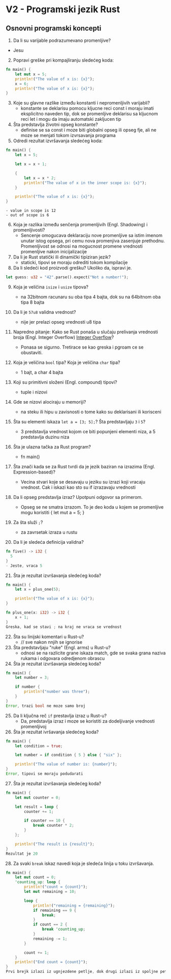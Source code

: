 # V2 - Programski jezik Rust

## Osnovni programski koncepti

1. Da li su varijable podrazumevano promenljive?
- Jesu
2. Popravi greške pri kompajliranju sledećeg koda:

```rust 
fn main() {
    let mut x = 5;
    println!("The value of x is: {x}");
    x = 6;
    println!("The value of x is: {x}");
}
```

3. Koje su glavne razlike između konstanti i nepromenljivih varijabli?
    - konstante se deklarisu pomocu kljucne reci const i moraju imati eksplicitno naveden tip, dok se promenljive deklarisu sa kljucnom reci let i mogu da imaju automatski zakljucen tip
4. Šta predstavlja životni opseg konstante?
    - definise se sa const i moze biti globalni opseg ili opseg fje, ali ne moze se menjati tokom izvrsavanja programa
5. Odredi rezultat izvršavanja sledećeg koda:

```rust
fn main() {
    let x = 5;

    let x = x + 1;

    {
        let x = x * 2;
        println!("The value of x in the inner scope is: {x}");
    }

    println!("The value of x is: {x}");
}
```
    - value in scope is 12
    - out of scope is 6
6. Koja je razlika između senčenja promenljivih (Engl. Shadowing) i promenljivosti?
    - Sencenje omogucava deklaraciju nove promenljive sa istim imenom unutar istog opsega, pri cemu nova promenjiva zasenjuje prethodnu. Promenljivost se odnosi na mogucnost promene vrednosti promenljive nakon inicijalizacije
7. Da li je Rust statički ili dinamički tipiziran jezik?
    - staticki, tipovi se moraju odrediti tokom kompilacije
8. Da li sledeći kod proizvodi grešku? Ukoliko da, ispravi je.

```rust
let guess: u32 = "42".parse().expect("Not a number!");
```

9. Koja je veličina `isize` i `usize` tipova?
    - na 32bitnom racunaru su oba tipa 4 bajta, dok su na 64bitnom oba tipa 8 bajta
10. Da li je `57u8` validna vrednost?
    - nije jer prelazi opseg vrednosti u8 tipa
11. Napredno pitanje: Kako se Rust ponaša u slučaju prelivanja vrednosti broja (Engl. Integer Overflow) [Integer Overflow](https://en.wikipedia.org/wiki/Integer_overflow)?
    - Ponasa se sigurno. Tretirace se kao greska i pgroam ce se obustaviti.
12. Koja je veličina `bool` tipa? Koja je veličina `char` tipa?
    - 1 bajt, a char 4 bajta
13. Koji su primitivni složeni (Engl. compound) tipovi?
    - tuple i nizovi
14. Gde se nizovi alociraju u memoriji?
    - na steku ili hipu u zavisnosti o tome kako su deklarisani ili korisceni
15. Šta su elementi iskaza `let a = [3; 5];`? Šta predstavljaju `3` i `5`?
    - 3 predstavlja vrednost kojom ce biti popunjeni elementi niza, a 5 predstavlja duzinu niza
16. Šta je ulazna tačka za Rust program?
    - fn main()
17. Šta znači kada se za Rust tvrdi da je jezik baziran na izrazima (Engl. Expression-based)?
    - Vecina stvari koje se desavaju u jeziku su izrazi koji vracaju vrednost. Cak i iskazi kao sto su if izrazavaju vrednosti

18. Da li opseg predstavlja izraz? Upotpuni odgovor sa primerom.
    - Opseg se ne smatra izrazom. To je deo koda u kojem se promenljive mogu koristiti
    {
        let mut a = 5;
    }
19. Za šta služi `;`?
    - za zavrsetak izraza u rustu
20. Da li je sledeća definicija validna?

```rust
fn five() -> i32 {
  5
}
- Jeste, vraca 5
```

21. Šta je rezultat izvršavanja sledećeg koda?

```rust
fn main() {
    let x = plus_one(5);

    println!("The value of x is: {x}");
}

fn plus_one(x: i32) -> i32 {
    x + 1;
}
Greska, kad se stavi ; na kraj ne vraca se vrednost
```

22. Šta su linijski komentari u Rust-u?
    - // sve nakon nnjih se ignorise
23. Šta predstavljaju "ruke" (Engl. arms) u Rust-u?
    - odnosi se na razlicite grane iskaza match, gde se svaka grana naziva rukama i odgovara odredjenom obrascu
24. Šta je rezultat izvršavanja sledećeg koda?

```rust
fn main() {
    let number = 3;

    if number {
        println!("number was three");
    }
}
Error, trazi bool ne moze samo broj
```

25. Da li ključna reč `if` prestavlja izraz u Rust-u?
    - Da, predstavlja izraz i moze se koristiti za dodeljivanje vrednosti promenljivoj
26. Šta je rezultat ivršavanja sledećeg koda?

```rust
fn main() {
    let condition = true;

    let number = if condition { 5 } else { "six" };

    println!("The value of number is: {number}");
}
Error, tipovi se moraju podudarati
```

27. Šta je rezultat izvršavanja sledećeg koda?

```rust
fn main() {
    let mut counter = 0;

    let result = loop {
        counter += 1;

        if counter == 10 {
            break counter * 2;
        }
    };

    println!("The result is {result}");
}
Rezultat je 20
```

28. Za svaki `break` iskaz navedi koja je sledeća linija u toku izvršavanja.

```rust
fn main() {
    let mut count = 0;
    'counting_up: loop {
        println!("count = {count}");
        let mut remaining = 10;

        loop {
            println!("remaining = {remaining}");
            if remaining == 9 {
                break;
            }
            if count == 2 {
                break 'counting_up;
            }
            remaining -= 1;
        }

        count += 1;
    }
    println!("End count = {count}");
}
Prvi brejk izlazi iz ugnjezdene petlje, dok drugi izlazi iz spoljne petlje
```
